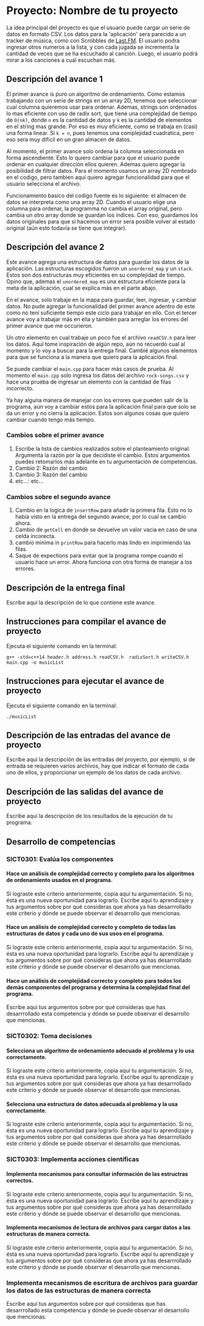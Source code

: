 # Proyecto: Nombre de tu proyecto
La idea principal del proyecto es que el usuario puede cargar un serie de datos en formato CSV. Los datos para la 'aplicación' sera parecido a un tracker de música, como con Scrobbles de [Last.FM](https://www.last.fm/about/trackmymusic). El usuario podra ingresar otros numeros a la lista, y con cada jugada se incrementa la cantidad de veces que se ha escuchado al canción. Luego, el usuario podrá mirar a los canciones a cual escuchan más.

## Descripción del avance 1
El primer avance is puro un algoritmo de ordenamiento. Como estamos trabajando con un serie de strings en un array 2D, tenemos que seleccionar cual columna quieremos usar para ordenar. Ademas, strings son ordenados lo mas eficiente con uso de radix sort, que tiene una complejidad de tiempo de `O(nk)`, donde `n` es la cantidad de datos y `k` es la cantidad de elementos en el string mas grande. Por eso es muy eficiente, como se trabaja en (casi) una forma linear. Si `k = n`, pues tenemos una complejidad cuadratica, pero eso sera muy dificil en un gran almacen de datos.

Al momento, el primer avance solo ordena la columna seleccionada en forma ascendiente. Esto lo quiero cambiar para que el usuario puede ordenar en cualquier dirección ellos quieren. Ademas quiero agregar la posibilidad de filtrar datos. Para el momento usamos un array 2D nombrado en el codigo, pero tambien aquí quiero agregar funcionalidad para que el usuario selecciona el archivo.

Funcionamiento basico del codigo fuente es lo siguiente: el almacen de datos se interpreta como una array 2D. Cuando el usuario elige una columna para ordenar, la programma no cambia el array original, pero cambia un otro array donde se guardan los indices. Con eso, guardamos los datos originales para que si hacemos un error sera posible volver al estado original (aún esto todavía se tiene que integrar).

## Descripción del avance 2
Este avance agrega una estructura de datos para guardar los datos de la aplicación. Las estructuras escogidos fueron un `unordered_map` y un `stack`. Estos son dos estructuras muy eficientes en su complejidad de tiempo. Opino que, ademas el `unordered_map` es una estructura eficiente para la meta de la aplicación, cual se explica más en el parte abajo.

En el avance, solo trabaje en la mapa para guardar, leer, ingresar, y cambiar datos. No pude agregar la funcionalidad del primer avance adentro de este como no tení suficiente tiempo este ciclo para trabajar en ello. Con el tercer avance voy a trabajar más en ella y también para arreglar los errores del primer avance que me occurieron.

Un otro elemento en cual trabaje un poco fue el archivo `readCSV.h` para leer los datos. Aquí tome inspiración de algún repo, aún no recuerdo cual al momento y lo voy a buscar para la entrega final. Cambié algunos elementos para que se funciona a la manera que quiero para la aplicación final.

Se puede cambiar el `main.cpp` para hacer más casos de prueba. Al momento el `main.cpp` solo ingresa los datos del archivo `rock-songs.csv` y hace una prueba de ingresar un elemento con la cantidad de filas incorrecto.

Ya hay alguna manera de manejar con los errores que pueden salir de la programa, aún voy a cambiar estos para la aplicación final para que solo se da un error y no cierra la aplicación. Estos son algunos cosas que quiero cambiar cuando tengo más tiempo.

### Cambios sobre el primer avance
1. Escribe la lista de cambios realizados sobre el planteamiento original: Argumenta la razón por la que decidiste el cambio. Estos argumentos puedes retomarlos más adelante en tu argumentación de competencias.
2. Cambio 2: Razón del cambio
3. Cambio 3: Razón del cambio
4. etc...: etc...

### Cambios sobre el segundo avance
1. Cambio en la logica de `insertRow` para añadir la primera fila. Esto no lo había visto en la entrega del segundo avance, por lo cual se cambio ahora.
1. Cambio de `getCell` en donde se devuelve un valor vacia en caso de una celda incorecta.
1. cambio minima in `printRow` para hacerlo más lindo en imprimiendo las filas.
1. Saque de expections para evitar que la programa rompe cuando el usuario hace un error. Ahora funciona con otra forma de manejar a los errores.

## Descripción de la entrega final
Escribe aquí la descripción de lo que contiene este avance.

## Instrucciones para compilar el avance de proyecto
Ejecuta el siguiente comando en la terminal:

`g++ -std=c++14 header.h address.h readCSV.h  radixSort.h writeCSV.h main.cpp -o musicList` 

## Instrucciones para ejecutar el avance de proyecto
Ejecuta el siguiente comando en la terminal:

`./musicList` 

## Descripción de las entradas del avance de proyecto
Escribe aquí la descripción de las entradas del proyecto, por ejemplo, si de entrada se requieren varios archivos, hay que indicar el formato de cada uno de ellos, y proporcionar un ejemplo de los datos de cada archivo.

## Descripción de las salidas del avance de proyecto
Escribe aquí la descripción de los resultados de la ejecución de tu programa.

## Desarrollo de competencias

### SICT0301: Evalúa los componentes
#### Hace un análisis de complejidad correcto y completo para los algoritmos de ordenamiento usados en el programa.
Si lograste este criterio anteriormente, copia aquí tu argumentación. Si no, ésta es una nueva oportunidad para lograrlo. Escribe aquí tu aprendizaje y tus argumentos sobre por qué consideras que ahora ya has desarrrollado este criterio y dónde se puede observar el desarrollo que mencionas.

#### Hace un análisis de complejidad correcto y completo de todas las estructuras de datos y cada uno de sus usos en el programa.
Si lograste este criterio anteriormente, copia aquí tu argumentación. Si no, ésta es una nueva oportunidad para lograrlo. Escribe aquí tu aprendizaje y tus argumentos sobre por qué consideras que ahora ya has desarrrollado este criterio y dónde se puede observar el desarrollo que mencionas.

#### Hace un análisis de complejidad correcto y completo para todos los demás componentes del programa y determina la complejidad final del programa.
Escribe aquí tus argumentos sobre por qué consideras que has desarrrollado esta competencia y dónde se puede observar el desarrollo que mencionas.

### SICT0302: Toma decisiones
#### Selecciona un algoritmo de ordenamiento adecuado al problema y lo usa correctamente.
Si lograste este criterio anteriormente, copia aquí tu argumentación. Si no, ésta es una nueva oportunidad para lograrlo. Escribe aquí tu aprendizaje y tus argumentos sobre por qué consideras que ahora ya has desarrrollado este criterio y dónde se puede observar el desarrollo que mencionas.

#### Selecciona una estructura de datos adecuada al problema y la usa correctamente.
Si lograste este criterio anteriormente, copia aquí tu argumentación. Si no, ésta es una nueva oportunidad para lograrlo. Escribe aquí tu aprendizaje y tus argumentos sobre por qué consideras que ahora ya has desarrrollado este criterio y dónde se puede observar el desarrollo que mencionas.

### SICT0303: Implementa acciones científicas
#### Implementa mecanismos para consultar información de las estructras correctos.
Si lograste este criterio anteriormente, copia aquí tu argumentación. Si no, ésta es una nueva oportunidad para lograrlo. Escribe aquí tu aprendizaje y tus argumentos sobre por qué consideras que ahora ya has desarrrollado este criterio y dónde se puede observar el desarrollo que mencionas.

#### Implementa mecanismos de lectura de archivos para cargar datos a las estructuras de manera correcta.
Si lograste este criterio anteriormente, copia aquí tu argumentación. Si no, ésta es una nueva oportunidad para lograrlo. Escribe aquí tu aprendizaje y tus argumentos sobre por qué consideras que ahora ya has desarrrollado este criterio y dónde se puede observar el desarrollo que mencionas.

### Implementa mecanismos de escritura de archivos para guardar los datos  de las estructuras de manera correcta
Escribe aquí tus argumentos sobre por qué consideras que has desarrrollado esta competencia y dónde se puede observar el desarrollo que mencionas.
